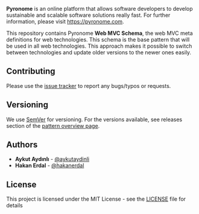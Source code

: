 **Pyronome** is an online platform that allows software developers to develop sustainable and scalable software solutions really fast.
For further information, please visit https://pyronome.com.

This repository contains Pyronome **Web MVC Schema**, the web MVC meta definitions for web technologies. This schema is the base pattern that will be used in all web technologies. This approach makes it possible to switch between technologies and update older versions to the newer ones easily.

## Contributing

Please use the [issue tracker](https://github.com/pyronome/pattern-webmvc/issues) to report any bugs/typos or requests.

## Versioning

We use [SemVer](http://semver.org/) for versioning. For the versions available, see releases section of the [pattern overview page](https://pyronome.com/pyronome/webmvc#Overview). 

## Authors

* **Aykut Aydınlı** - [@aykutaydinli](https://github.com/aykutaydinli)
* **Hakan Erdal** - [@hakanerdal](https://github.com/hakanerdal)

## License

This project is licensed under the MIT License - see the [LICENSE](https://github.com/pyronome/pattern-webmvc/blob/master/LICENSE) file for details
